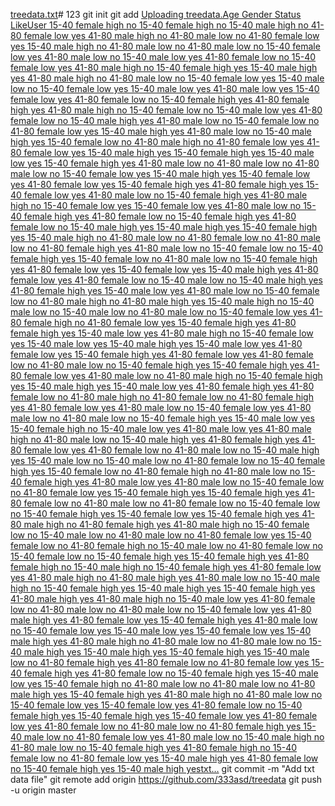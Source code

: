 [treedata.txt](https://github.com/3333asd/123/files/14969123/treedata.txt)# 123
git init
git add [Uploading treedata.Age	Gender	Status	LikeUser
15-40	female	high	no
15-40	female	high	no
15-40	male	high	no
41-80	female	low	yes
41-80	male	high	no
41-80	male	low	no
41-80	female	low	yes
15-40	male	high	no
41-80	male	low	no
41-80	male	low	no
15-40	female	low	yes
41-80	male	low	no
15-40	male	low	yes
41-80	female	low	no
15-40	female	low	yes
41-80	male	high	no
15-40	female	high	yes
15-40	male	high	yes
41-80	male	high	no
41-80	male	low	no
15-40	female	low	yes
15-40	male	low	no
15-40	female	low	yes
15-40	male	low	yes
41-80	male	low	yes
15-40	female	low	yes
41-80	female	low	no
15-40	female	high	yes
41-80	female	high	yes
41-80	male	high	no
15-40	female	low	no
15-40	male	low	yes
41-80	female	low	no
15-40	male	high	yes
41-80	male	low	no
15-40	female	low	no
41-80	female	low	yes
15-40	male	high	yes
41-80	male	low	no
15-40	male	high	yes
15-40	female	low	no
41-80	male	high	no
41-80	female	low	yes
41-80	female	low	yes
15-40	male	high	yes
15-40	female	high	yes
15-40	male	low	yes
15-40	female	high	yes
41-80	male	low	no
41-80	male	low	no
41-80	male	low	no
15-40	female	low	yes
15-40	male	high	yes
15-40	female	low	yes
41-80	female	low	yes
15-40	female	high	yes
41-80	female	high	yes
15-40	female	low	yes
41-80	male	low	no
15-40	female	high	yes
41-80	male	high	no
15-40	female	low	yes
15-40	female	low	yes
41-80	male	low	no
15-40	female	high	yes
41-80	female	low	no
15-40	female	high	yes
41-80	female	low	no
15-40	male	high	yes
15-40	male	high	yes
15-40	female	high	yes
15-40	male	high	no
41-80	male	low	no
41-80	female	low	no
41-80	male	low	no
41-80	female	high	yes
41-80	male	low	no
15-40	female	low	no
15-40	female	high	yes
15-40	female	low	no
41-80	male	low	no
15-40	female	high	yes
41-80	female	low	yes
15-40	female	low	yes
15-40	male	high	yes
41-80	female	low	yes
41-80	female	low	no
15-40	male	low	no
15-40	male	high	yes
41-80	female	high	yes
15-40	male	low	yes
41-80	male	low	no
15-40	female	low	no
41-80	male	high	no
41-80	male	high	yes
15-40	male	high	no
15-40	male	low	no
15-40	male	low	no
41-80	male	low	no
15-40	female	low	yes
41-80	female	high	no
41-80	female	low	yes
15-40	female	high	yes
41-80	female	high	yes
15-40	male	low	yes
41-80	male	high	no
15-40	female	low	yes
15-40	male	low	yes
15-40	male	high	yes
15-40	male	low	yes
41-80	female	low	yes
15-40	female	high	yes
41-80	female	low	yes
41-80	female	low	no
41-80	male	low	no
15-40	female	high	yes
15-40	female	high	yes
41-80	female	low	yes
41-80	male	low	no
41-80	male	high	no
15-40	female	high	yes
15-40	male	high	yes
15-40	male	low	yes
41-80	female	high	yes
41-80	female	low	no
41-80	male	high	no
41-80	female	low	no
41-80	female	high	yes
41-80	female	low	yes
41-80	male	low	no
15-40	female	low	yes
41-80	male	low	no
41-80	male	low	no
15-40	female	high	yes
15-40	male	low	yes
15-40	female	high	no
15-40	male	low	yes
41-80	male	low	yes
41-80	male	high	no
41-80	male	low	no
15-40	male	high	yes
41-80	female	high	yes
41-80	female	low	yes
41-80	female	low	no
41-80	male	low	no
15-40	male	high	yes
15-40	male	low	no
15-40	male	low	no
41-80	female	low	no
15-40	female	high	yes
15-40	female	low	no
41-80	female	high	no
41-80	male	low	no
15-40	female	high	yes
41-80	male	low	yes
41-80	male	low	no
15-40	female	low	no
41-80	female	low	yes
15-40	female	high	yes
15-40	female	high	yes
41-80	female	low	no
41-80	male	low	no
41-80	female	low	no
15-40	female	low	no
15-40	female	high	yes
15-40	female	low	yes
15-40	female	high	yes
41-80	male	high	no
41-80	female	high	yes
41-80	male	high	no
15-40	female	low	no
15-40	male	low	no
41-80	male	low	no
41-80	female	low	yes
15-40	female	low	no
41-80	female	high	no
15-40	male	low	no
41-80	female	low	no
15-40	female	low	no
15-40	female	high	yes
15-40	female	high	yes
41-80	female	high	no
15-40	male	high	no
15-40	female	high	yes
41-80	female	low	yes
41-80	male	high	no
41-80	male	high	yes
41-80	male	low	no
15-40	male	high	no
15-40	female	high	yes
15-40	male	high	yes
15-40	female	high	yes
41-80	male	high	yes
41-80	male	high	no
15-40	male	low	yes
41-80	female	low	no
41-80	male	low	no
41-80	male	low	no
15-40	female	low	yes
41-80	male	high	yes
41-80	female	low	yes
15-40	female	high	yes
41-80	male	low	no
15-40	female	low	yes
15-40	male	low	yes
15-40	female	low	yes
15-40	male	high	yes
41-80	male	high	no
41-80	male	low	no
41-80	male	low	no
15-40	male	high	yes
15-40	male	high	yes
15-40	female	high	yes
15-40	male	low	no
41-80	female	high	yes
41-80	female	low	no
41-80	female	low	yes
15-40	female	high	yes
41-80	female	low	no
15-40	female	high	yes
15-40	male	low	yes
15-40	female	high	no
41-80	male	low	no
41-80	male	low	no
41-80	male	high	yes
15-40	female	high	yes
41-80	male	high	no
41-80	male	low	no
15-40	female	low	yes
15-40	female	low	yes
41-80	female	low	no
15-40	female	high	yes
15-40	female	high	yes
15-40	female	low	yes
41-80	female	low	yes
41-80	female	low	no
41-80	male	low	no
41-80	female	high	yes
15-40	male	low	no
41-80	female	low	yes
41-80	male	low	no
15-40	male	high	no
41-80	male	low	no
15-40	female	high	yes
41-80	female	high	no
15-40	female	low	no
41-80	female	low	yes
15-40	male	high	yes
41-80	female	low	no
15-40	female	high	yes
15-40	male	high	yestxt…]()
git commit -m "Add txt data file"
git remote add origin https://github.com/333asd/treedata
git push -u origin master
